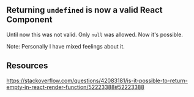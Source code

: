 ## Returning `undefined` is now a valid React Component

Until now this was not valid. Only `null` was allowed. Now it's possible.

Note: Personally I have mixed feelings about it.

## Resources

https://stackoverflow.com/questions/42083181/is-it-possible-to-return-empty-in-react-render-function/52223388#52223388
